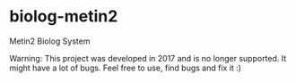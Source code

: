 # biolog-metin2
 Metin2 Biolog System
 
 Warning: This project was developed in 2017 and is no longer supported. It might have a lot of bugs. Feel free to use, find bugs and fix it :)
